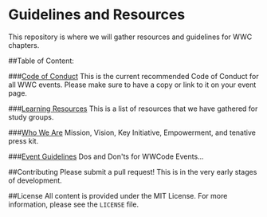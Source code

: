 Guidelines and Resources
=========================

This repository is where we will gather resources and guidelines for WWC chapters.

##Table of Content:

###[Code of Conduct](code_of_conduct.md)
This is the current recommended Code of Conduct for all WWC events. Please make sure to have a copy or link to it on your event page.

###[Learning Resources](learn_to_program.md)
This is a list of resources that we have gathered for study groups.

###[Who We Are](who_we_are.md)
Mission, Vision, Key Initiative, Empowerment, and tenative press kit.

###[Event Guidelines](event_guidelines.md)
Dos and Don'ts for WWCode Events...

##Contributing
Please submit a pull request! This is in the very early stages of development.

##License
All content is provided under the MIT License. For more information, please see the `LICENSE` file. 
